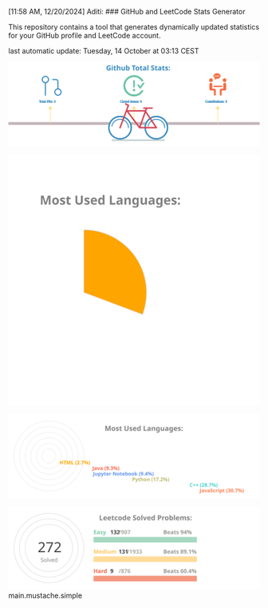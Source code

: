 [11:58 AM, 12/20/2024] Aditi: ### GitHub and LeetCode Stats Generator

This repository contains a tool that generates dynamically updated statistics 
for your GitHub profile and LeetCode account.


last automatic update: Tuesday, 14 October at 03:13 CEST

![chart-bar](/assets/github-total-bicycle.svg)

![chart-bar](/assets/github-languages-pie-chart.svg)

![chart-bar](/assets/github-languages-sledge.svg)

![chart-bar](/assets/leetcode-total-info-circle.svg)
main.mustache.simple
